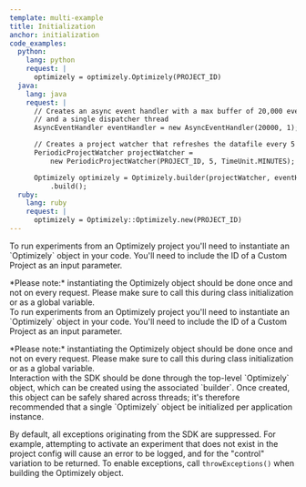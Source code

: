 ```yaml
---
template: multi-example
title: Initialization
anchor: initialization
code_examples:
  python:
    lang: python
    request: |
      optimizely = optimizely.Optimizely(PROJECT_ID)
  java:
    lang: java
    request: |
      // Creates an async event handler with a max buffer of 20,000 events
      // and a single dispatcher thread
      AsyncEventHandler eventHandler = new AsyncEventHandler(20000, 1);

      // Creates a project watcher that refreshes the datafile every 5 minutes
      PeriodicProjectWatcher projectWatcher =
          new PeriodicProjectWatcher(PROJECT_ID, 5, TimeUnit.MINUTES);

      Optimizely optimizely = Optimizely.builder(projectWatcher, eventHandler)
          .build();
  ruby:
    lang: ruby
    request: |
      optimizely = Optimizely::Optimizely.new(PROJECT_ID)
---
```


<div class="hidden visible" data-toggle-section="python-code">
To run experiments from an Optimizely project you'll need to instantiate an `Optimizely` object in your code. You'll need to include the ID of a Custom Project as an input parameter.

<p>

<div class="attention attention--warning push--bottom">*Please note:* instantiating the Optimizely object should be done once and not on every request. Please make sure to call this during class initialization or as a global variable.</div>
</div>

<div class="hidden visible" data-toggle-section="ruby-code">
To run experiments from an Optimizely project you'll need to instantiate an `Optimizely` object in your code. You'll need to include the ID of a Custom Project as an input parameter.

<p>

<div class="attention attention--warning push--bottom">*Please note:* instantiating the Optimizely object should be done once and not on every request. Please make sure to call this during class initialization or as a global variable.</div>
</div>

<div class="hidden visible" data-toggle-section="java-code">
Interaction with the SDK should be done through the top-level `Optimizely` object, which can be created using the associated `builder`. Once created, this object can be safely shared across threads; it's therefore recommended that a single `Optimizely` object be initialized per application instance.

<p><p>

By default, all exceptions originating from the SDK are suppressed. For example, attempting to activate an experiment that does not exist in the project config will cause an error to be logged, and for the "control" variation to be returned. To enable exceptions, call `throwExceptions()` when building the Optimizely object.

</div>

